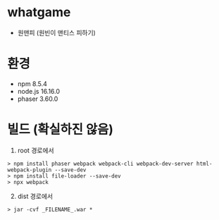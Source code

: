 # whatgame
- 원맨피 (원빈이 맨티스 피하기)

# 환경
- npm 8.5.4
- node.js 16.16.0
- phaser 3.60.0

# 빌드 (확실하진 않음)
1. root 경로에서
```
> npm install phaser webpack webpack-cli webpack-dev-server html-webpack-plugin --save-dev
> npm install file-loader --save-dev 
> npx webpack
```

2. dist 경로에서
```
> jar -cvf _FILENAME_.war *
```
